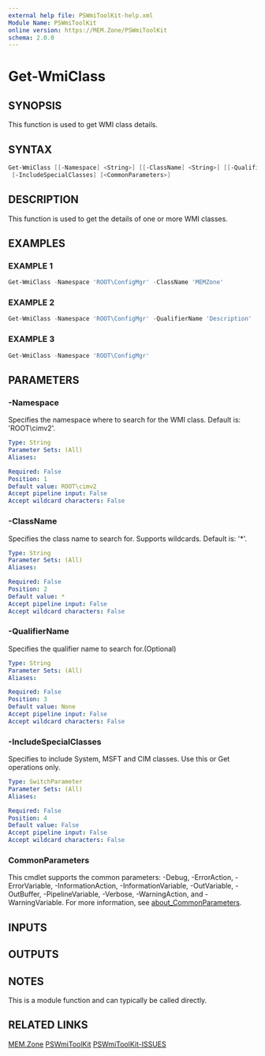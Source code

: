 ```yaml
---
external help file: PSWmiToolKit-help.xml
Module Name: PSWmiToolKit
online version: https://MEM.Zone/PSWmiToolKit
schema: 2.0.0
---
```


# Get-WmiClass

## SYNOPSIS

This function is used to get WMI class details.

## SYNTAX

```powershell
Get-WmiClass [[-Namespace] <String>] [[-ClassName] <String>] [[-QualifierName] <String>]
 [-IncludeSpecialClasses] [<CommonParameters>]
```

## DESCRIPTION

This function is used to get the details of one or more WMI classes.

## EXAMPLES

### EXAMPLE 1

```powershell
Get-WmiClass -Namespace 'ROOT\ConfigMgr' -ClassName 'MEMZone'
```

### EXAMPLE 2

```powershell
Get-WmiClass -Namespace 'ROOT\ConfigMgr' -QualifierName 'Description'
```

### EXAMPLE 3

```powershell
Get-WmiClass -Namespace 'ROOT\ConfigMgr'
```

## PARAMETERS

### -Namespace

Specifies the namespace where to search for the WMI class.
Default is: 'ROOT\cimv2'.

```yaml
Type: String
Parameter Sets: (All)
Aliases:

Required: False
Position: 1
Default value: ROOT\cimv2
Accept pipeline input: False
Accept wildcard characters: False
```

### -ClassName

Specifies the class name to search for.
Supports wildcards.
Default is: '*'.

```yaml
Type: String
Parameter Sets: (All)
Aliases:

Required: False
Position: 2
Default value: *
Accept pipeline input: False
Accept wildcard characters: False
```

### -QualifierName

Specifies the qualifier name to search for.(Optional)

```yaml
Type: String
Parameter Sets: (All)
Aliases:

Required: False
Position: 3
Default value: None
Accept pipeline input: False
Accept wildcard characters: False
```

### -IncludeSpecialClasses

Specifies to include System, MSFT and CIM classes.
Use this or Get operations only.

```yaml
Type: SwitchParameter
Parameter Sets: (All)
Aliases:

Required: False
Position: 4
Default value: False
Accept pipeline input: False
Accept wildcard characters: False
```

### CommonParameters

This cmdlet supports the common parameters: -Debug, -ErrorAction, -ErrorVariable, -InformationAction, -InformationVariable, -OutVariable, -OutBuffer, -PipelineVariable, -Verbose, -WarningAction, and -WarningVariable.
For more information, see [about_CommonParameters](http://go.microsoft.com/fwlink/?LinkID=113216).

## INPUTS

## OUTPUTS

## NOTES

This is a module function and can typically be called directly.

## RELATED LINKS

[MEM.Zone](https://MEM.Zone)
[PSWmiToolKit](https://MEM.Zone/PSWmiToolKit)
[PSWmiToolKit-ISSUES](https://MEM.Zone/PSWmiToolKit-ISSUES)
